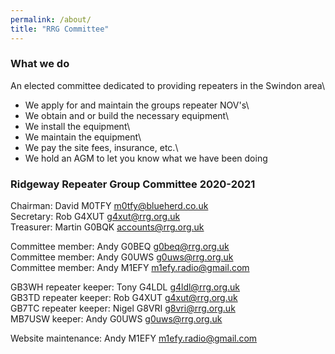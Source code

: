 ```yaml
---
permalink: /about/
title: "RRG Committee"
---
```


### What we do
An elected committee dedicated to providing repeaters in the Swindon area\
* We apply for and maintain the groups repeater NOV's\
* We obtain and or build the necessary equipment\
* We install the equipment\
* We maintain the equipment\
* We pay the site fees, insurance, etc.\
* We hold an AGM to let you know what we have been doing  

### Ridgeway Repeater Group Committee 2020-2021

Chairman: David M0TFY [m0tfy@blueherd.co.uk](mailto:m0tfy@blueherd.co.uk)\
Secretary: Rob G4XUT [g4xut@rrg.org.uk](mailto:g4xut@rrg.org.uk)\
Treasurer: Martin G0BQK [accounts@rrg.org.uk](mailto:accounts@rrg.org.uk)  

Committee member: Andy G0BEQ g0beq@rrg.org.uk\
Committee member: Andy G0UWS g0uws@rrg.org.uk\
Committee member: Andy M1EFY m1efy.radio@gmail.com  

GB3WH repeater keeper: Tony G4LDL g4ldl@rrg.org.uk\
GB3TD repeater keeper: Rob G4XUT g4xut@rrg.org.uk\
GB7TC repeater keeper: Nigel G8VRI g8vri@rrg.org.uk\
MB7USW keeper: Andy G0UWS g0uws@rrg.org.uk  

Website maintenance: Andy M1EFY  m1efy.radio@gmail.com  

